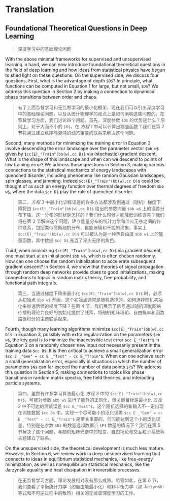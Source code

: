 # Translation

## Foundational Theoretical Questions in Deep Learning

> 深度学习中的基础理论问题

With the above minimal frameworks for supervised and unsupervised learning in hand, we can now introduce foundational theoretical questions in the field of deep learning and how ideas from statistical physics have begun to shed light on these questions. On the supervised side, we discuss four questions. First, what is the advantage of depth `$D$`? In principle, what functions can be computed in Equation 1 for large, but not small, `$D$`? We address this question in Section 2 by making a connection to dynamical phase transitions between order and chaos.

> 有了上面监督学习和无监督学习的最小化框架，现在我们可以引出深度学习中的基础理论问题，以及从统计物理学的观点上是如何阐明这些问题的。在监督学习方面，我们讨论四个问题。首先，深度参数 `$D$` 的优势是什么？原则上，对于大而不小的 `$D$`，在 _方程 1_ 中可以计算出哪些函数？我们在第 2 节将通过建立秩序与混沌的动态相变的联系来解决这个问题。

Second, many methods for minimizing the training error in Equation 3 involve descending the error landscape over the parameter vector `$bb w$` given by `$cc(E)_"Train"(bb(w),cc D)$` via (stochastic) gradient descent. What is the shape of this landscape and  when can we descend to points of low training error? We address these questions in Section 3, making various connections to the statistical mechanics of energy landscapes with quenched disorder, including phenomena like random Gaussian landscapes, spin glasses, and jamming. Indeed `$cc(E)_"Train"(bb(w),cc D)$` could be thought of as such an energy function over thermal degrees of freedom `$bb w$`, where the data `$cc D$` play the role of quenched disorder.

> 第二，_方程 3_ 中最小化训练误差的许多方法都涉及到通过（随机）梯度下降将由 `$cc(E)_"Train"(bb(w),cc D)$` 给出的参数向量 `$bb w$` 上的误差分布下降。这一分布的形状是怎样的？我们什么时候才能降低训练误差？我们将在第 3 节解决这个问题，建立能量分布的统计力学和淬火无序之间的各种联系，包括类似高斯随机分布，自旋玻璃和干扰的现象。事实上 `$cc(E)_"Train"(bb(w),cc D)$` 可以被认为是一种热自由度 `$bb w$` 上的能量函数，其中数据 `$cc D$` 充当了淬火无序的角色。

Third, when minimizing `$cc(E)_"Train"(bb(w),cc D)$` via gradient descent, one must start at an initial point `$bb w$`, which is often chosen randomly. How can one choose the random initialization to accelerate subsequent gradient descent? In Section 4, we show that theories of signal propagation through random deep networks provide clues to good initializations, making connections to topics in random matrix theory, free probability, and functional path integrals.

> 第三，当通过梯度下降来最小化 `$cc(E)_"Train"(bb(w),cc D)$` 时，必须从初始点 `$bb w$` 开始，这个初始点通常是随机选择的。如何选择随机初始化来加速后续的梯度下降？在第 4 节，我们展示了信号通过随机深度网络传播的理论为良好的初始化提供了线索，将随机矩阵理论、自由概率和函数路径积分的主题联系起来。

Fourth, though many learning algorithms minimize `$cc(E)_"Train"(bb(w),cc D)$` in Equation 3, possibly with extra regularization on the parameters `$bb w$`, the key goal is to minimize the inaccessible test error `$cc E_"Test"$` in Equation 2 on a randomly chosen new input not necessarily present in the training data `$cc D$`. It is then critical to achieve a small generalization error `$cc E _"Gen" = cc E _"Test" - cc E_"Train"$`. When can one achieve such a small generalization error, especially in situations in which the number of parameters `$N$` can far exceed the number of data points `$P$`? We address this question in Section 5, making connections to topics like phase transitions in random matrix spectra, free field theories, and interacting particle systems.

> 第四，虽然有许多学习算法最小化 _方程 3_ 中的 `$cc(E)_"Train"(bb(w),cc D)$`，可能对参数 `$bb w$` 进行了额外的正则化，但关键目标是最小化 _方程 2_ 中不可达的测试误差 `$cc E_"Test"$`，这个随机选择的新输入不一定出现在训练数据 `$cc D$` 中。实现一个尽可能小的泛化误差 `$cc E _"Gen" = cc E _"Test" - cc E_"Train"$` 是至关重要的。何时能达到这个小的泛化误差，特别是在参数 `$N$` 的数量远超数据点 `$P$` 数量的情况下？我们在第 5 节解决了这个问题，与随机矩阵光谱中的相变、自由场论和交互粒子系统等主题建立了联系。

On the unsupervised side, the theoretical development is much less mature. However, in Section 6, we review work in deep unsupervised learning that connects to ideas in equilibrium statistical mechanics, like free-energy minimization, as well as nonequilibrium statistical mechanics, like the Jarzynski equality and heat dissipation in irreversible processes.

> 在无监督学习方面，理论发展相对没有那么成熟。尽管如此，在第 6 节，我们查看了平衡统计力学（如自由能最小化）和非平衡力学（如 Jarzynski 等式和不可逆过程中的散热）相关的无监督深度学习的工作。


